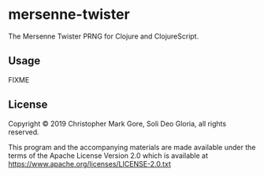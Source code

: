 # mersenne-twister

The Mersenne Twister PRNG for Clojure and ClojureScript.

## Usage

FIXME

## License

Copyright © 2019 Christopher Mark Gore, Soli Deo Gloria, all rights reserved.

This program and the accompanying materials are made available under the
terms of the Apache License Version 2.0 which is available at
https://www.apache.org/licenses/LICENSE-2.0.txt
